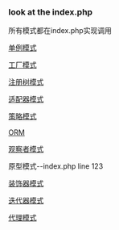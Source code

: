 ### look at the index.php
所有模式都在index.php实现调用

[单例模式](https://github.com/153622362/desgin_pattern/blob/master/database/Database.php)  

[工厂模式](https://github.com/153622362/desgin_pattern/blob/master/pattern/Factory.php)  

[注册树模式](https://github.com/153622362/desgin_pattern/blob/master/pattern/Register.php)  

[适配器模式](https://github.com/153622362/desgin_pattern/blob/master/database/db/InterDatabase.php)  

[策略模式](https://github.com/153622362/desgin_pattern/blob/master/pattern/strategy/Strategy.php)  

[ORM](https://github.com/153622362/desgin_pattern/blob/master/model/Base.php)  

[观察者模式](https://github.com/153622362/desgin_pattern/blob/master/pattern/Observer/EventGenerator.php) 

原型模式--index.php line 123  

[装饰器模式](https://github.com/153622362/desgin_pattern/blob/master/pattern/Decorator.php)  

[迭代器模式](https://github.com/153622362/desgin_pattern/blob/master/pattern/Iterator.php)  

[代理模式](https://github.com/153622362/desgin_pattern/blob/master/pattern/proxy/InterfaceProxy.php)  